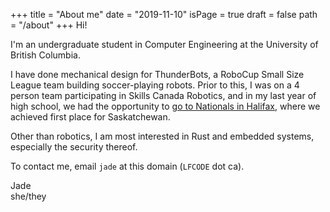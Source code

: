 +++
title = "About me"
date = "2019-11-10"
isPage = true
draft = false
path = "/about"
+++
Hi!

I'm an undergraduate student in Computer Engineering at the University of
British Columbia.

I have done mechanical design for ThunderBots, a RoboCup Small Size League team
building soccer-playing robots. Prior to this, I was on a 4 person team
participating in Skills Canada Robotics, and in my last year of high school, we
had the opportunity to [go to Nationals in
Halifax](blog/i-competed-in-skills-canada-robotics), where we achieved first
place for Saskatchewan.

Other than robotics, I am most interested in Rust and embedded systems,
especially the security thereof.

To contact me, email `jade` at this domain (`LFCODE` dot ca).

Jade  
she/they

